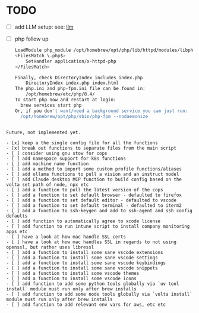 # TODO

- [ ]  add LLM setup: see: [llm](./../.ideas/llm-setup.txt)

- [ ]  php follow up

    ```sh To enable PHP in Apache add the following to httpd.conf and restart Apache:
    LoadModule php_module /opt/homebrew/opt/php/lib/httpd/modules/libphp.so
    <FilesMatch \.php$>
        SetHandler application/x-httpd-php
    </FilesMatch>

    Finally, check DirectoryIndex includes index.php
        DirectoryIndex index.php index.html
    The php.ini and php-fpm.ini file can be found in:
        /opt/homebrew/etc/php/8.4/
    To start php now and restart at login:
      brew services start php
    Or, if you don't want/need a background service you can just run:
      /opt/homebrew/opt/php/sbin/php-fpm --nodaemonize
  ```

Future, not implemented yet.

- [x] keep a the single config file for all the functions
- [x] break out functions to separate files from the main script
- [ ] consider using gnu stow for cops
- [ ] add namespace support for k8s functions
- [ ] add machine name function
- [ ] add a method to import some custom profile functions/aliases
- [ ] add ollama functions to pull a vision and an instruct model
- [ ] add Claude desktop MCP function to build config based on the volta set path of node, npx etc
- [ ] add a function to pull the latest version of the cops
- [ ] add a function to set default browser - defaulted to firefox
- [ ] add a function to set default editor - defaulted to vscode
- [ ] add a function to set default terminal - defaulted to iterm2
- [ ] add a function to ssh-keygen and add to ssh-agent and ssh config defaults
- [ ] add function to automatically agree to xcode license
- [ ] add function to run intune script to install company monitoring apps etc
- [ ] have a look at how mac handle SSL certs
- [ ] have a look at how mac handles SSL in regards to not using openssl, but rather uses libressl
- [ ] add a function to install some sane vscode extensions
- [ ] add a function to install some sane vscode settings
- [ ] add a function to install some sane vscode keybindings
- [ ] add a function to install some sane vscode snippets
- [ ] add a function to install some vscode themes
- [ ] add a function to install some vscode icons
- [ ] add function to add some python tools globally via `uv tool install` module must run only after brew installs
- [ ] add function to add some node tools globally via `volta install` module must run only after brew installs
- [ ] add function to add relevant env vars for aws, etc etc
